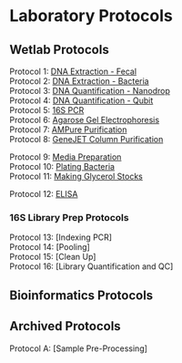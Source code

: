 # Laboratory Protocols

## Wetlab Protocols
Protocol 1: [DNA Extraction - Fecal](https://github.com/sjc6663/Protocols/blob/main/DNA_Extraction_Microbiome_Fecal.md)  
Protocol 2: [DNA Extraction - Bacteria](https://github.com/sjc6663/Protocols/blob/main/DNA_Extraction_Bacteria.md)  
Protocol 3: [DNA Quantification - Nanodrop](https://github.com/sjc6663/Protocols/blob/main/Quantification_Nanodrop.md)  
Protocol 4: [DNA Quantification - Qubit](https://github.com/sjc6663/Protocols/blob/main/wetlab-protocols/Quantification_Qubit.md)  
Protocol 5: [16S PCR](https://github.com/sjc6663/Protocols/blob/main/16S_PCR.md)  
Protocol 6: [Agarose Gel Electrophoresis](https://github.com/sjc6663/Protocols/blob/main/wetlab-protocols/Gel-Electrophoresis.md)  
Protocol 7: [AMPure Purification](https://github.com/sjc6663/Protocols/blob/main/wetlab-protocols/Ampure-purification.md)  
Protocol 8: [GeneJET Column Purification](https://github.com/sjc6663/Protocols/blob/main/wetlab-protocols/Column-purification.md)  

Protocol 9: [Media Preparation](https://github.com/sjc6663/Protocols/blob/main/wetlab-protocols/media-preparation.md)  
Protocol 10: [Plating Bacteria](https://github.com/sjc6663/Protocols/blob/main/wetlab-protocols/Plating-bacteria.md)  
Protocol 11: [Making Glycerol Stocks](https://github.com/sjc6663/Protocols/blob/main/wetlab-protocols/glycerol-stock.md)  


Protocol 12: [ELISA](https://github.com/sjc6663/Protocols/blob/main/wetlab-protocols/ELISA-dublin.md)  

### 16S Library Prep Protocols  
Protocol 13: [Indexing PCR]  
Protocol 14: [Pooling]  
Protocol 15: [Clean Up]  
Protocol 16: [Library Quantification and QC]  

## Bioinformatics Protocols


## Archived Protocols
Protocol A: [Sample Pre-Processing]
